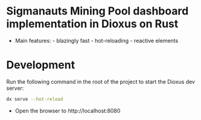 # Sigmanauts Mining Pool dashboard implementation in Dioxus on Rust
- Main features: - blazingly fast
                 - hot-reloading
                 - reactive elements
               
# Development

Run the following command in the root of the project to start the Dioxus dev server:

```bash
dx serve --hot-reload
```

- Open the browser to http://localhost:8080
